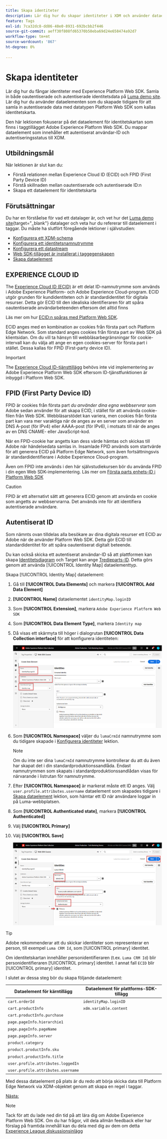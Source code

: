 ```yaml
---
title: Skapa identiteter
description: Lär dig hur du skapar identiteter i XDM och använder dataelementet Identitetskarta för att hämta användar-ID:n. Den här lektionen ingår i självstudiekursen Implementera Adobe Experience Cloud med Web SDK.
feature: Tags
exl-id: 7ca32dc8-dd86-48e0-8931-692bcbb2f446
source-git-commit: aeff30f808fd65370b58eba69d24e658474a92d7
workflow-type: tm+mt
source-wordcount: '867'
ht-degree: 0%

---
```


# Skapa identiteter

Lär dig hur du fångar identiteter med Experience Platform Web SDK. Samla in både oautentiserade och autentiserade identitetsdata på [Luma demo site](https://luma.enablementadobe.com/content/luma/us/en.html). Lär dig hur du använder dataelementen som du skapade tidigare för att samla in autentiserade data med datatypen Platform Web SDK som kallas identitetskarta.

Den här lektionen fokuserar på det dataelement för identitetskartan som finns i taggtillägget Adobe Experience Platform Web SDK. Du mappar dataelement som innehåller ett autentiserat användar-ID och autentiseringsstatus till XDM.

## Utbildningsmål

När lektionen är slut kan du:

* Förstå relationen mellan Experience Cloud ID (ECID) och FPID (First Party Device ID)
* Förstå skillnaden mellan oautentiserade och autentiserade ID:n
* Skapa ett dataelement för identitetskarta

## Förutsättningar

Du har en förståelse för vad ett datalager är, och vet hur det [Luma demo site](https://luma.enablementadobe.com/content/luma/us/en.html){target="_blank"} datalager och veta hur du refererar till dataelement i taggar. Du måste ha slutfört föregående lektioner i självstudien:

* [Konfigurera ett XDM-schema](configure-schemas.md)
* [Konfigurera ett identitetsnamnutrymme](configure-identities.md)
* [Konfigurera ett datastream](configure-datastream.md)
* [Web SDK-tillägget är installerat i taggegenskapen](install-web-sdk.md)
* [Skapa dataelement](create-data-elements.md)


## EXPERIENCE CLOUD ID

The [Experience Cloud ID (ECID)](https://experienceleague.adobe.com/en/docs/experience-platform/identity/ecid) är ett delat ID-namnutrymme som används i Adobe Experience Platform- och Adobe Experience Cloud-program. ECID utgör grunden för kundidentiteten och är standardidentitet för digitala resurser. Detta gör ECID till den idealiska identifieraren för att spåra oautentiserade användarbeteenden eftersom det alltid finns

<!-- FYI I commented this out because it was breaking the build - Jack
>[!TIP]
>
> When you use the Experience Platform Web SDK to set up Adobe applications on your digital properties, the ECID is generated at the Adobe Edge server level. As such, ECID is not viewable on the client-side network request payload. You can view the ECID by seeing the Preview tab of the network request, or by using the [Adobe Experience Platform Debugger Edge Trace](set-up-analytics.md#experience-cloud-id-validation).
>![View ECID](assets/validate-dev-console-ecid.png)
-->

Läs mer om hur [ECID:n spåras med Platform Web SDK](https://experienceleague.adobe.com/en/docs/experience-platform/edge/identity/overview).

ECID anges med en kombination av cookies från första part och Platform Edge Network. Som standard anges cookies från första part av Web SDK på klientsidan. Om du vill ta hänsyn till webbläsarbegränsningar för cookie-intervall kan du välja att ange en egen cookies-server för första part i stället. Dessa kallas för FPID (First-party device ID).

>[!IMPORTANT]
>
>The [Experience Cloud ID-tjänsttillägg](https://exchange.adobe.com/experiencecloud.details.100160.adobe-experience-cloud-id-launch-extension.html) behövs inte vid implementering av Adobe Experience Platform Web SDK eftersom ID-tjänstfunktionen är inbyggd i Platform Web SDK.

## FPID (First Party Device ID)

FPID är cookies från första part _du använder dina egna webbservrar_ som Adobe sedan använder för att skapa ECID, i stället för att använda cookie-filen från Web SDK. Webbläsarstödet kan variera, men cookies från första part kan vara mer varaktiga när de anges av en server som använder en DNS A-post (för IPv4) eller AAAA-post (för IPv6), i motsats till när de anges av en DNS CNAME- eller JavaScript-kod.

När en FPID-cookie har angetts kan dess värde hämtas och skickas till Adobe när händelsedata samlas in. Insamlade FPID används som startvärde för att generera ECID på Platform Edge Network, som även fortsättningsvis är standardidentifierare i Adobe Experience Cloud-program.

Även om FPID inte används i den här självstudiekursen bör du använda FPID i din egen Web SDK-implementering. Läs mer om [Första parts enhets-ID i Platform Web SDK](https://experienceleague.adobe.com/en/docs/experience-platform/edge/identity/first-party-device-ids)

>[!CAUTION]
>
> FPID är ett alternativt sätt att generera ECID genom att använda en cookie som angetts av webbservrarna. Det används inte för att identifiera autentiserade användare.

## Autentiserat ID

Som nämnts ovan tilldelas alla besökare av dina digitala resurser ett ECID av Adobe när de använder Platform Web SDK. Detta gör ECID till standardidentitet för att spåra oautentiserat digitalt beteende.

Du kan också skicka ett autentiserat användar-ID så att plattformen kan skapa [Identitetsdiagram](https://experienceleague.adobe.com/en/docs/platform-learn/tutorials/identities/understanding-identity-and-identity-graphs) och Target kan ange [Tredjeparts-ID](https://experienceleague.adobe.com/en/docs/target/using/audiences/visitor-profiles/3rd-party-id). Detta görs genom att använda [!UICONTROL Identity Map] dataelementtyp.

Skapa [!UICONTROL Identity Map] dataelement:

1. Gå till **[!UICONTROL Data Elements]** och markera **[!UICONTROL Add Data Element]**

1. **[!UICONTROL Name]** dataelementet `identityMap.loginID`

1. Som **[!UICONTROL Extension]**, markera `Adobe Experience Platform Web SDK`

1. Som **[!UICONTROL Data Element Type]**, markera `Identity map`

1. Då visas ett skärmyta till höger i dialogrutan **[!UICONTROL Data Collection interface]** för att konfigurera identiteten:

   ![Gränssnitt för datainsamling](assets/identity-identityMap-setup.png)

1. Som  **[!UICONTROL Namespace]** väljer du `lumaCrmId` namnutrymme som du tidigare skapade i [Konfigurera identiteter](configure-identities.md) lektion.

   >[!NOTE]
   >
   >    Om du inte ser dina `lumaCrmId` namnutrymme kontrollerar du att du även har skapat det i din standardproduktionssandlåda. Endast namnutrymmen som skapats i standardproduktionssandlådan visas för närvarande i listrutan för namnutrymme.

1. Efter **[!UICONTROL Namespace]** är markerat måste ett ID anges. Välj `user.profile.attributes.username` dataelement som skapades tidigare i [Skapa dataelement](create-data-elements.md#create-data-elements-to-capture-the-data-layer) lektion, som hämtar ett ID när användare loggar in på Luma-webbplatsen.

   <!--  >[!TIP]
    >
    >You can verify the **[!UICONTROL Luma CRM ID]** is collected in a data element on the web property by going to the [Luma Demo site](https://luma.enablementadobe.com/content/luma/us/en.html), logging in, [switching the tag environment](validate-with-debugger.md#use-the-experience-platform-debugger-to-map-to-your-tag-property) to your own, and typing `_satellite.getVar("user.profile.attributes.username")` in the web browser developer console.
    >
    >   ![Data Element  ID ](assets/identity-data-element-customer-id.png)
    -->

1. Som **[!UICONTROL Authenticated state]**, markera **[!UICONTROL Authenticated]**
1. Välj **[!UICONTROL Primary]**

1. Välj **[!UICONTROL Save]**

   ![Gränssnitt för datainsamling](assets/identity-id-namespace.png)

>[!TIP]
>
> Adobe rekommenderar att du skickar identiteter som representerar en person, till exempel `Luma CRM Id`, som [!UICONTROL primary] identitet.
>
> Om identitetskartan innehåller personidentifieraren (t.ex. `Luma CRM Id`) blir personidentifieraren [!UICONTROL primary] identitet. I annat fall `ECID` blir [!UICONTROL primary] identitet.




<!--
1. Once the data element is configured in **[!UICONTROL Data Collection interface]**, it can be tested on the Luma web property like any other Data Element. Enter the following script in the browser developer console
   
   
   ```
   _satellite.getVar('identityMap.loginID')
   ```  

   ![Data Collection interface](assets/identity-consoleIdentityDataElement.png)
   
   >[!NOTE]
   >
   >ECID identifier will NOT populate in the Data Element, as this is configured already with Platform Web SDK.   
-->

I slutet av dessa steg bör du skapa följande dataelement:

| Dataelement för kärntillägg | Dataelement för plattforms-SDK-tillägg |
-----------------------------|-------------------------------
| `cart.orderId` | `identityMap.loginID` |
| `cart.productInfo` | `xdm.variable.content` |
| `cart.productInfo.purchase` | |
| `page.pageInfo.hierarchie1` | |
| `page.pageInfo.pageName` | |
| `page.pageInfo.server` | |
| `product.category` | |
| `product.productInfo.sku` | |
| `product.productInfo.title` | |
| `user.profile.attributes.loggedIn` | |
| `user.profile.attributes.username` | |

Med dessa dataelement på plats är du redo att börja skicka data till Platform Edge Network via XDM-objektet genom att skapa en regel i taggar.

[Nästa: ](create-tag-rule.md)

>[!NOTE]
>
>Tack för att du lade ned din tid på att lära dig om Adobe Experience Platform Web SDK. Om du har frågor, vill dela allmän feedback eller har förslag på framtida innehåll kan du dela med dig av dem om detta [Experience League diskussionsinlägg](https://experienceleaguecommunities.adobe.com/t5/adobe-experience-platform-launch/tutorial-discussion-implement-adobe-experience-cloud-with-web/td-p/444996)
